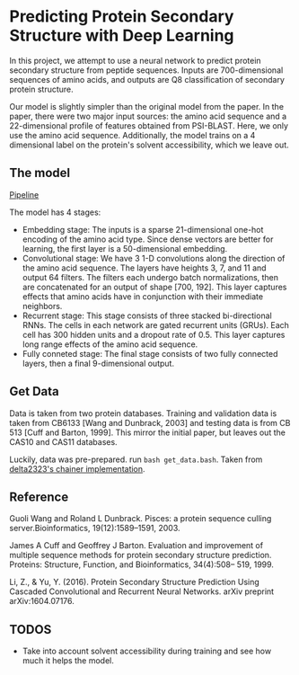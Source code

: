 # Predicting Protein Secondary Structure with Deep Learning

In this project, we attempt to use a neural network to predict protein 
secondary structure from peptide sequences. Inputs are 700-dimensional 
sequences of amino acids, and outputs are Q8 classification of secondary
protein structure.

Our model is slightly simpler than the original model from the paper.
In the paper, there were two major input sources: the amino acid sequence and
a 22-dimensional profile of features obtained from PSI-BLAST. Here, we only use
the amino acid sequence. Additionally, the model trains on a 4 dimensional
label on the protein's solvent accessibility, which we leave out.

## The model

[Pipeline](proteinrnn_pipeline.png "Pipeline")

The model has 4 stages:
- Embedding stage: The inputs is a sparse 21-dimensional one-hot encoding of 
the amino acid type. Since dense vectors are better for learning, the first
layer is a 50-dimensional embedding.
- Convolutional stage: We have 3 1-D convolutions along the direction of the
amino acid sequence. The layers have heights 3, 7, and 11 and output 64 
filters. The filters each undergo batch normalizations, then are concatenated 
for an output of shape [700, 192]. This layer captures effects that amino 
acids have in conjunction with their immediate neighbors.
- Recurrent stage: This stage consists of three stacked bi-directional RNNs.
The cells in each network are gated recurrent units (GRUs). Each cell has 300 hidden units and a dropout rate of 0.5. This layer captures long range effects of the amino acid sequence.
- Fully conneted stage: The final stage consists of two fully connected layers,
then a final 9-dimensional output.

## Get Data

Data is taken from two protein databases. Training and validation data is taken
from CB6133 [Wang and Dunbrack, 2003] and testing data is from CB 513 [Cuff 
and Barton, 1999]. This mirror the initial paper, but leaves out the CAS10 and CAS11 databases.

Luckily, data was pre-prepared. run ```bash get_data.bash```. Taken from [delta2323's chainer implementation](https://github.com/delta2323/BMI219-2017-ProteinFolding).

## Reference

Guoli Wang and Roland L Dunbrack. Pisces: a protein sequence culling server.Bioinformatics, 19(12):1589–1591, 2003.

James A Cuff and Geoffrey J Barton. Evaluation and improvement of multiple sequence methods for protein secondary structure prediction. Proteins: Structure, Function, and Bioinformatics, 34(4):508– 519, 1999. 

Li, Z., & Yu, Y. (2016). Protein Secondary Structure Prediction Using Cascaded Convolutional and Recurrent Neural Networks. arXiv preprint arXiv:1604.07176.

## TODOS

- Take into account solvent accessibility during training and see how much it
helps the model.